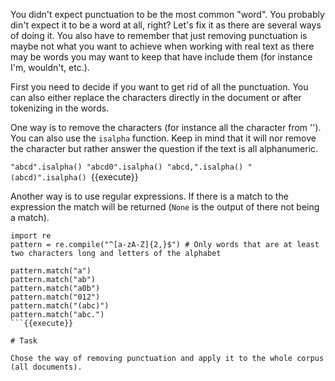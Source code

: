You didn't expect punctuation to be the most common "word". You probably din't expect it to be a word at all, right? Let's fix it as there are several ways of doing it.
You also have to remember that just removing punctuation is maybe not what you want to achieve when working with real text as there may be words you may want to keep that have include them (for instance I'm, wouldn't, etc.).

First you need to decide if you want to get rid of all the punctuation. You can also either replace the characters directly in the document or after tokenizing in the words.

One way is to remove the characters (for instance all the character from ''). You can also use the `isalpha` function. Keep in mind that it will nor remove the character but rather answer the question if the text is all alphanumeric.

`"abcd".isalpha()
"abcd0".isalpha()
"abcd,".isalpha()
"(abcd)".isalpha()
`{{execute}}

Another way is to use regular expressions. If there is a match to the expression the match will be returned (`None` is the output of there not being a match).

```
import re
pattern = re.compile("^[a-zA-Z]{2,}$") # Only words that are at least two characters long and letters of the alphabet

pattern.match("a")
pattern.match("ab")
pattern.match("a0b")
pattern.match("012")
pattern.match("(abc)")
pattern.match("abc.")
```{{execute}}

# Task

Chose the way of removing punctuation and apply it to the whole corpus (all documents).
